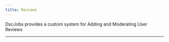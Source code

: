 ```yaml
---
title: Reviews
---
```


DscJobs provides a custom system for Adding and Moderating User Reviews

---

<Overview />
